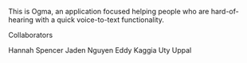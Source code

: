 This is Ogma, an application focused helping people who are hard-of-hearing with a quick voice-to-text functionality.





Collaborators

Hannah Spencer
Jaden Nguyen
Eddy Kaggia
Uty Uppal
